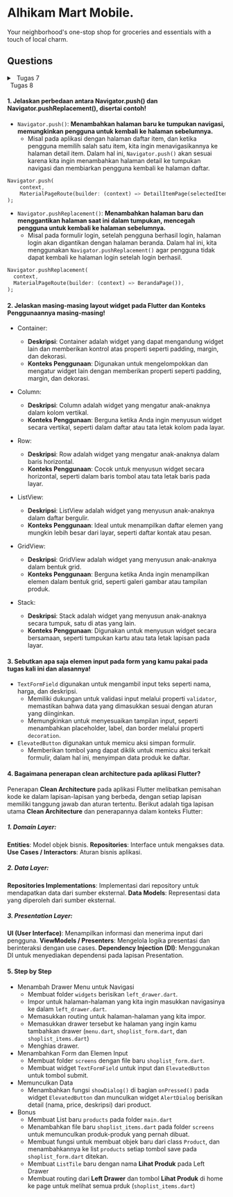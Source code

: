 # Alhikam Mart Mobile.
Your neighborhood's one-stop shop for groceries and essentials with a touch of local charm.
## Questions
<details>
<summary>&ensp;Tugas 7</summary>

#### 1. Apa perbedaan utama antara stateless dan stateful widget dalam konteks pengembangan aplikasi Flutter?
- Stateless Widget:
    - Stateless widget adalah jenis widget yang tidak memiliki data berubah (state) di dalamnya. Ini berarti tampilan widget ini tetap konstan dan tidak berubah sepanjang siklus hidupnya.
    - Stateless widget umumnya digunakan untuk tampilan yang tidak memerlukan perubahan data atau interaksi pengguna yang kompleks.
    - Ketika menggunakan stateless widget, setiap kali ingin memperbarui tampilan, kita harus membuat widget baru dengan properti yang berbeda.
- Stateful Widget:
    - Stateful widget adalah jenis widget yang memiliki data yang dapat berubah (state) di dalamnya. Data ini dapat diperbarui selama siklus hidup widget.
    - Stateful widget umumnya digunakan untuk tampilan yang memerlukan pembaruan data atau interaksi pengguna yang kompleks, seperti formulir atau daftar item yang dapat digulir.
    - Ketika data di dalam stateful widget berubah, widget tersebut dapat membangun kembali tampilan secara otomatis.
#### 2. Sebutkan seluruh widget yang kamu gunakan untuk menyelesaikan tugas ini dan jelaskan fungsinya masing-masing.
- **Scaffold**: Scaffold adalah widget yang digunakan sebagai kerangka dasar untuk halaman aplikasi. Ia mengatur elemen-elemen seperti AppBar dan body, membuat tata letak umum untuk halaman.

- **AppBar**: AppBar adalah bagian atas halaman yang menampilkan judul aplikasi. Ini memberikan ruang untuk menampilkan judul aplikasi dan ikon lainnya.

- **SingleChildScrollView**: SingleChildScrollView adalah widget yang digunakan untuk membuat halaman dapat digulir. Ini berguna ketika konten halaman melebihi ukuran layar sehingga pengguna dapat menggulir ke bawah untuk melihat lebih banyak konten.

- **Padding**: Padding adalah widget yang digunakan untuk menambahkan ruang kosong (padding) di sekitar elemen-elemen dalam tata letak. Ini membantu dalam mengatur jarak antara elemen-elemen.

- **Column**: Column adalah widget yang digunakan untuk menata elemen-elemen secara vertikal. Ini memungkinkan penempatan beberapa widget dalam satu kolom.

- **GridView.count**: GridView adalah widget yang digunakan untuk menampilkan elemen dalam bentuk grid. Dalam kasus ini, GridView.count digunakan untuk membuat grid dengan jumlah kolom yang tetap.

- **InkWell**: InkWell adalah widget yang digunakan untuk membuat area yang responsif terhadap sentuhan pengguna. Ketika digunakan dalam tampilan item, ini memungkinkan item tersebut merespons ketika diklik.

- **Material**: Material adalah widget yang digunakan untuk memberikan latar belakang berwarna pada tampilan item dalam bentuk kartu.

- **SnackBar**: SnackBar adalah widget yang digunakan untuk menampilkan pesan singkat kepada pengguna ketika sesuatu terjadi, seperti ketika salah satu item di klik. Ini memberikan umpan balik singkat kepada pengguna.

- **Text**: Text adalah widget yang digunakan untuk menampilkan teks. Dalam aplikasi ini, digunakan untuk menampilkan judul dan nama item.

- **Icon**: Widget Icon digunakan untuk menampilkan ikon pada tampilan item di dalam grid. Ikon ini dapat bervariasi sesuai dengan item yang direpresentasikan. 
#### 3. Step by Step
- Buat file baru bernama `menu.dart` dalam direktori `alhikam_mart_mobile/lib` dan pindahkan kode class `MyHomePage` ke file `menu.dart`.

- Tambahkan import `package:alhikam_mart_mobile/menu.dart` di awal file `main.dart` untuk mengatasi masalah class MyHomePage yang dipindahkan.

- Mengubah widget halaman menu dari **stateful** menjadi **stateless** dengan menghapus parameter title pada `MyHomePage` di `menu.dart` dan menghapus fungsi `State`.

- Menambahkan class `ShopItem` dengan atribut nama, icon, dan color agar nantinya memungkinkan implementasi warna yang berbeda tiap card. **(Bonus)**

- Menambahkan daftar menu dalam bentuk list `ShopItem` di `menu.dart`.

- Menambahkan kode untuk menampilkan teks dan card yang mewakili barang-barang yang dijual di dalam method build di `menu.dart`.

- Membuat widget stateless baru dengan nama `ShopCard` untuk menampilkan setiap card barang di dalam grid layout.

- Mengimplementasikan tampilan card dengan ikon dan teks, serta menambahkan fungsi onTap untuk menampilkan `SnackBar` ketika card di-tap.
</details>

<!-- <details> -->
<summary>&ensp;Tugas 8</summary>

#### 1. Jelaskan perbedaan antara Navigator.push() dan Navigator.pushReplacement(), disertai contoh!

- `Navigator.push()`: **Menambahkan halaman baru ke tumpukan navigasi, memungkinkan pengguna untuk kembali ke halaman sebelumnya.**
    - Misal pada aplikasi dengan halaman daftar item, dan ketika pengguna memilih salah satu item, kita ingin menavigasikannya ke halaman detail item. Dalam hal ini, `Navigator.push()` akan sesuai karena kita ingin menambahkan halaman detail ke tumpukan navigasi dan membiarkan pengguna kembali ke halaman daftar.
```dart
Navigator.push(
    context,
    MaterialPageRoute(builder: (context) => DetailItemPage(selectedItem)),
);
```

- `Navigator.pushReplacement()`: **Menambahkan halaman baru dan menggantikan halaman saat ini dalam tumpukan, mencegah pengguna untuk kembali ke halaman sebelumnya.**
    - Misal pada formulir login, setelah pengguna berhasil login, halaman login akan digantikan dengan halaman beranda. Dalam hal ini, kita menggunakan `Navigator.pushReplacement()` agar pengguna tidak dapat kembali ke halaman login setelah login berhasil.
```dart
Navigator.pushReplacement(
  context,
  MaterialPageRoute(builder: (context) => BerandaPage()),
);
```

#### 2. Jelaskan masing-masing layout widget pada Flutter dan Konteks Penggunaannya masing-masing!
- Container:

    - **Deskripsi**: Container adalah widget yang dapat mengandung widget lain dan memberikan kontrol atas properti seperti padding, margin, dan dekorasi.
    - **Konteks Penggunaan**: Digunakan untuk mengelompokkan dan mengatur widget lain dengan memberikan properti seperti padding, margin, dan dekorasi.

- Column:

    - **Deskripsi**: Column adalah widget yang mengatur anak-anaknya dalam kolom vertikal.
    - **Konteks Penggunaan**: Berguna ketika Anda ingin menyusun widget secara vertikal, seperti dalam daftar atau tata letak kolom pada layar.

- Row:

    - **Deskripsi**: Row adalah widget yang mengatur anak-anaknya dalam baris horizontal.
    - **Konteks Penggunaan**: Cocok untuk menyusun widget secara horizontal, seperti dalam baris tombol atau tata letak baris pada layar.

- ListView:

    - **Deskripsi**: ListView adalah widget yang menyusun anak-anaknya dalam daftar bergulir.
    - **Konteks Penggunaan**: Ideal untuk menampilkan daftar elemen yang mungkin lebih besar dari layar, seperti daftar kontak atau pesan.

- GridView:

    - **Deskripsi**: GridView adalah widget yang menyusun anak-anaknya dalam bentuk grid.
    - **Konteks Penggunaan**: Berguna ketika Anda ingin menampilkan elemen dalam bentuk grid, seperti galeri gambar atau tampilan produk.

- Stack:

    - **Deskripsi**: Stack adalah widget yang menyusun anak-anaknya secara tumpuk, satu di atas yang lain.
    - **Konteks Penggunaan**: Digunakan untuk menyusun widget secara bersamaan, seperti tumpukan kartu atau tata letak lapisan pada layar.

#### 3. Sebutkan apa saja elemen input pada form yang kamu pakai pada tugas kali ini dan alasannya!
- `TextFormField` digunakan untuk mengambil input teks seperti nama, harga, dan deskripsi. 
    - Memiliki dukungan untuk validasi input melalui properti `validator`, memastikan bahwa data yang dimasukkan sesuai dengan aturan yang diinginkan.
    - Memungkinkan untuk menyesuaikan tampilan input, seperti menambahkan placeholder, label, dan border melalui properti `decoration`.
- `ElevatedButton` digunakan untuk memicu aksi simpan formulir. 
    - Memberikan tombol yang dapat diklik untuk memicu aksi terkait formulir, dalam hal ini, menyimpan data produk ke daftar.

#### 4. Bagaimana penerapan clean architecture pada aplikasi Flutter?
Penerapan **Clean Architecture** pada aplikasi Flutter melibatkan pemisahan kode ke dalam lapisan-lapisan yang berbeda, dengan setiap lapisan memiliki tanggung jawab dan aturan tertentu. Berikut adalah tiga lapisan utama **Clean Architecture** dan penerapannya dalam konteks Flutter:

##### 1. Domain Layer:
**Entities**: Model objek bisnis.
**Repositories**: Interface untuk mengakses data.
**Use Cases / Interactors**: Aturan bisnis aplikasi.

##### 2. Data Layer:
**Repositories Implementations**: Implementasi dari repository untuk mendapatkan data dari sumber eksternal.
**Data Models**: Representasi data yang diperoleh dari sumber eksternal.

##### 3. Presentation Layer:
**UI (User Interface)**: Menampilkan informasi dan menerima input dari pengguna.
**ViewModels / Presenters**: Mengelola logika presentasi dan berinteraksi dengan use cases.
**Dependency Injection (DI)**: Menggunakan DI untuk menyediakan dependensi pada lapisan Presentation.

#### 5. Step by Step
- Menambah Drawer Menu untuk Navigasi
    - Membuat folder `widgets` berisikan `left_drawer.dart`.
    - Impor untuk halaman-halaman yang kita ingin masukkan navigasinya ke dalam `left_drawer.dart`.
    - Memasukkan routing untuk halaman-halaman yang kita impor.
    - Memasukkan drawer tersebut ke halaman yang ingin kamu tambahkan drawer (`menu.dart`, `shoplist_form.dart`, dan `shoplist_items.dart`)
    - Menghias drawer.
- Menambahkan Form dan Elemen Input
    - Membuat folder `screens` dengan file baru `shoplist_form.dart`.
    - Membuat widget `TextFormField` untuk input dan `ElevatedButton` untuk tombol submit.
- Memunculkan Data
    - Menambahkan fungsi `showDialog()` di bagian `onPressed()` pada widget `ElevatedButton` dan munculkan widget `AlertDialog`
    berisikan detail (nama, price, deskripsi) dari product.
- Bonus
    - Membuat List baru `products` pada folder `main.dart` 
    - Menambahkan file baru `shoplist_items.dart` pada folder `screens` untuk memunculkan produk-produk yang pernah dibuat.
    - Membuat fungsi untuk membuat objek baru dari class `Product`, dan menambahkannya ke list `products` setiap tombol save pada `shoplist_form.dart` ditekan.
    - Membuat `ListTile` baru dengan nama **Lihat Produk** pada Left Drawer
    - Membuat routing dari **Left Drawer** dan tombol **Lihat Produk** di home ke page untuk melihat semua prduk (`shoplist_items.dart`)


</details>
